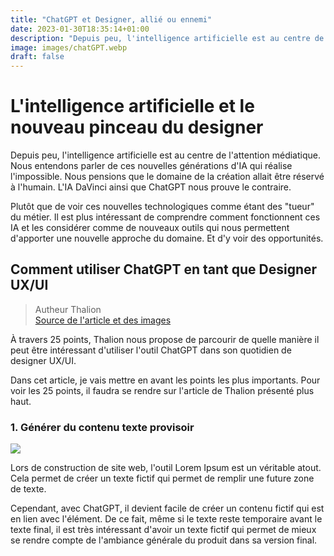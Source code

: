 ```yaml
---
title: "ChatGPT et Designer, allié ou ennemi"
date: 2023-01-30T18:35:14+01:00
description: "Depuis peu, l'intelligence artificielle est au centre de l'attention médiatique. Nous entendons parler de ces nouvelles générations d'IA qui réalise l'impossible. Nous pensions que le domaine de la création allait être réservé à l'humain. L'IA DaVinci ainsi que ChatGPT nous prouve le contraire."
image: images/chatGPT.webp
draft: false
---
```


# L'intelligence artificielle et le nouveau pinceau du designer

Depuis peu, l'intelligence artificielle est au centre de l'attention médiatique. Nous entendons parler de ces nouvelles générations d'IA qui réalise l'impossible. Nous pensions que le domaine de la création allait être réservé à l'humain. L'IA DaVinci ainsi que ChatGPT nous prouve le contraire.

Plutôt que de voir ces nouvelles technologiques comme étant des "tueur" du métier. Il est plus intéressant de comprendre comment fonctionnent ces IA et les considérer comme de nouveaux outils qui nous permettent d'apporter une nouvelle approche du domaine. Et d'y voir des opportunités.

## Comment utiliser ChatGPT en tant que Designer UX/UI

> Autheur Thalion <br> [Source de l'article et des images](https://blog.prototypr.io/how-to-use-chatgpt-for-ui-ux-design-25-examples-f7772bea3e70)

À travers 25 points, Thalion nous propose de parcourir de quelle manière il peut être intéressant d'utiliser l'outil ChatGPT dans son quotidien de designer UX/UI.

Dans cet article, je vais mettre en avant les points les plus importants. Pour voir les 25 points, il faudra se rendre sur l'article de Thalion présenté plus haut.

### 1. Générer du contenu texte provisoir

<img src="/labeveilletech/images/chatGPTLoremIpsum.webp">

Lors de construction de site web, l'outil Lorem Ipsum est un véritable atout. Cela permet de créer un texte fictif qui permet de remplir une future zone de texte.

Cependant, avec ChatGPT, il devient facile de créer un contenu fictif qui est en lien avec l'élément. De ce fait, même si le texte reste temporaire avant le texte final, il est très intéressant d'avoir un texte fictif qui permet de mieux se rendre compte de l'ambiance générale du produit dans sa version final.
